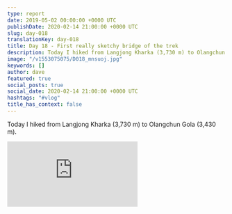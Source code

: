 ```yaml
---
type: report
date: 2019-05-02 00:00:00 +0000 UTC
publishDate: 2020-02-14 21:00:00 +0000 UTC
slug: day-018
translationKey: day-018
title: Day 18 - First really sketchy bridge of the trek
description: Today I hiked from Langjong Kharka (3,730 m) to Olangchun Gola (3,430 m).
image: "/v1553075075/D018_mnsuoj.jpg"
keywords: []
author: dave
featured: true
social_posts: true
social_date: 2020-02-14 21:00:00 +0000 UTC
hashtags: "#vlog"
title_has_context: false
---
```


Today I hiked from Langjong Kharka (3,730 m) to Olangchun Gola (3,430 m).

<iframe class="youtube75" src="https://www.youtube.com/embed/p6EsuXAbAbk" frameborder="0" allow="accelerometer; autoplay; encrypted-media; gyroscope; picture-in-picture" allowfullscreen></iframe>

